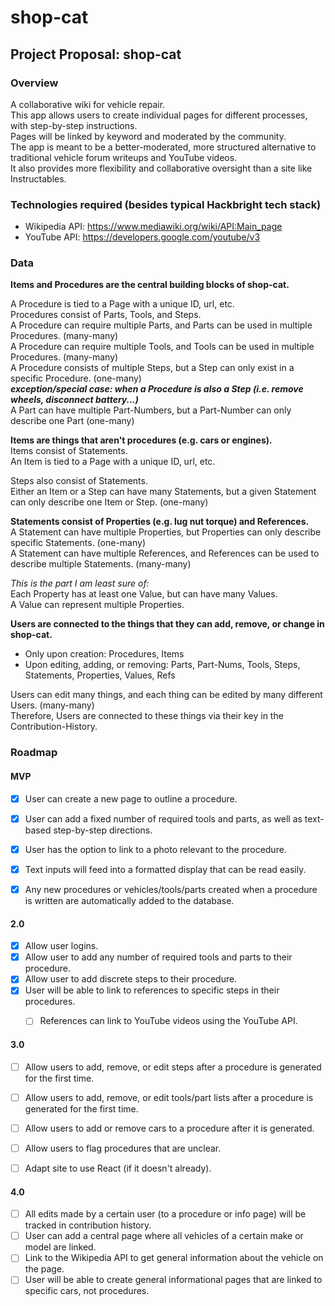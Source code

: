 # shop-cat

## Project Proposal: shop-cat

### Overview

A collaborative wiki for vehicle repair.<br>
This app allows users to create individual pages for different processes, with step-by-step instructions.<br>
Pages will be linked by keyword and moderated by the community.<br>
The app is meant to be a better-moderated, more structured alternative to traditional vehicle forum writeups and YouTube videos.<br>
It also provides more flexibility and collaborative oversight than a site like Instructables.

### Technologies required (besides typical Hackbright tech stack)

- Wikipedia API: https://www.mediawiki.org/wiki/API:Main_page</li>
- YouTube API: https://developers.google.com/youtube/v3</li>

### Data

**Items and Procedures are the central building blocks of shop-cat.**

A Procedure is tied to a Page with a unique ID, url, etc.  
Procedures consist of Parts, Tools, and Steps.  
A Procedure can require multiple Parts, and Parts can be used in multiple Procedures. (many-many)  
A Procedure can require multiple Tools, and Tools can be used in multiple Procedures. (many-many)  
A Procedure consists of multiple Steps, but a Step can only exist in a specific Procedure. (one-many)  
	***exception/special case: when a Procedure is also a Step (i.e. remove wheels, disconnect battery...)***  
A Part can have multiple Part-Numbers, but a Part-Number can only describe one Part (one-many)  

**Items are things that aren't procedures (e.g. cars or engines).**  
Items consist of Statements.  
An Item is tied to a Page with a unique ID, url, etc.  

Steps also consist of Statements.   
Either an Item or a Step can have many Statements, but a given Statement can only describe one Item or Step. (one-many)

**Statements consist of Properties (e.g. lug nut torque) and References.**   
A Statement can have multiple Properties, but Properties can only describe specific Statements. (one-many)  
A Statement can have multiple References, and References can be used to describe multiple Statements. (many-many)  

*This is the part I am least sure of:*  
Each Property has at least one Value, but can have many Values.   
A Value can represent multiple Properties.  

**Users are connected to the things that they can add, remove, or change in shop-cat.**   
- Only upon creation: Procedures, Items
- Upon editing, adding, or removing: Parts, Part-Nums, Tools, Steps, Statements, Properties, Values, Refs   

Users can edit many things, and each thing can be edited by many different Users. (many-many)      
Therefore, Users are connected to these things via their key in the Contribution-History.


### Roadmap

#### MVP

- [x] User can create a new page to outline a procedure.
- [x] User can add a fixed number of required tools and parts, as well as text-based step-by-step directions.
- [x] User has the option to link to a photo relevant to the procedure.
- [x] Text inputs will feed into a formatted display that can be read easily. 
- [x] Any new procedures or vehicles/tools/parts created when a procedure is written are automatically added to the database. 


#### 2.0

- [x] Allow user logins.
- [x] Allow user to add any number of required tools and parts to their procedure.
- [x] Allow user to add discrete steps to their procedure.
- [x] User will be able to link to references to specific steps in their procedures.
    - [ ] References can link to YouTube videos using the YouTube API.


#### 3.0

- [ ] Allow users to add, remove, or edit steps after a procedure is generated for the first time.
- [ ] Allow users to add, remove, or edit tools/part lists after a procedure is generated for the first time.
- [ ] Allow users to add or remove cars to a procedure after it is generated.
- [ ] Allow users to flag procedures that are unclear.
- [ ] Adapt site to use React (if it doesn't already).


#### 4.0

- [ ] All edits made by a certain user (to a procedure or info page) will be tracked in contribution history.
- [ ] User can add a central page where all vehicles of a certain make or model are linked.
- [ ] Link to the Wikipedia API to get general information about the vehicle on the page.
- [ ] User will be able to create general informational pages that are linked to specific cars, not procedures.
